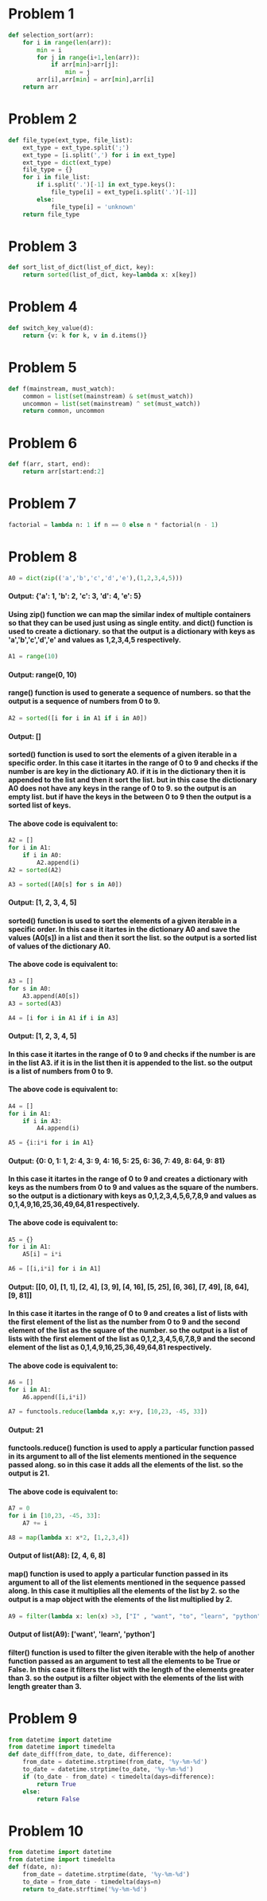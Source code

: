 # Problem 1
```python
def selection_sort(arr):
    for i in range(len(arr)):
        min = i
        for j in range(i+1,len(arr)):
            if arr[min]>arr[j]:
                min = j
        arr[i],arr[min] = arr[min],arr[i]
    return arr
```

# Problem 2
```python
def file_type(ext_type, file_list):
    ext_type = ext_type.split(';')
    ext_type = [i.split(',') for i in ext_type]
    ext_type = dict(ext_type)
    file_type = {}
    for i in file_list:
        if i.split('.')[-1] in ext_type.keys():
            file_type[i] = ext_type[i.split('.')[-1]]
        else:
            file_type[i] = 'unknown'
    return file_type
```

# Problem 3
```python
def sort_list_of_dict(list_of_dict, key):
    return sorted(list_of_dict, key=lambda x: x[key])
```

# Problem 4
```python
def switch_key_value(d):
    return {v: k for k, v in d.items()}
```

# Problem 5
```python
def f(mainstream, must_watch):
    common = list(set(mainstream) & set(must_watch))
    uncommon = list(set(mainstream) ^ set(must_watch))
    return common, uncommon
```

# Problem 6
```python
def f(arr, start, end):
    return arr[start:end:2]
```

# Problem 7
```python
factorial = lambda n: 1 if n == 0 else n * factorial(n - 1)
```

# Problem 8
```python
A0 = dict(zip(('a','b','c','d','e'),(1,2,3,4,5)))
```
#### Output: {'a': 1, 'b': 2, 'c': 3, 'd': 4, 'e': 5}
#### Using zip() function we can map the similar index of multiple containers so that they can be used just using as single entity. and dict() function is used to create a dictionary. so that the output is a dictionary with keys as 'a','b','c','d','e' and values as 1,2,3,4,5 respectively.
```python
A1 = range(10)
```
#### Output: range(0, 10)
#### range() function is used to generate a sequence of numbers. so that the output is a sequence of numbers from 0 to 9. 
```python
A2 = sorted([i for i in A1 if i in A0])
```
#### Output: []
#### sorted() function is used to sort the elements of a given iterable in a specific order. In this case it itartes in the range of 0 to 9 and checks if the number is are key in the dictionary A0. if it is in the dictionary then it is appended to the list and then it sort the list. but in this case the dictionary A0 does not have any keys in the range of 0 to 9. so the output is an empty list. but if have the keys in the between 0 to 9 then the output is a sorted list of keys.

#### The above code is equivalent to:
```python
A2 = []
for i in A1:
    if i in A0:
        A2.append(i)
A2 = sorted(A2)
```

```python
A3 = sorted([A0[s] for s in A0])
```
#### Output: [1, 2, 3, 4, 5]
#### sorted() function is used to sort the elements of a given iterable in a specific order. In this case it itartes in the dictionary A0 and save the values (A0[s]) in a list and then it sort the list. so the output is a sorted list of values of the dictionary A0.

#### The above code is equivalent to:
```python
A3 = []
for s in A0:
    A3.append(A0[s])
A3 = sorted(A3)
```

```python
A4 = [i for i in A1 if i in A3]
```
#### Output: [1, 2, 3, 4, 5]
#### In this case it itartes in the range of 0 to 9 and checks if the number is are in the list A3. if it is in the list then it is appended to the list. so the output is a list of numbers from 0 to 9.

#### The above code is equivalent to:
```python
A4 = []
for i in A1:
    if i in A3:
        A4.append(i)
```

```python
A5 = {i:i*i for i in A1}
```
#### Output: {0: 0, 1: 1, 2: 4, 3: 9, 4: 16, 5: 25, 6: 36, 7: 49, 8: 64, 9: 81}
#### In this case it itartes in the range of 0 to 9 and creates a dictionary with keys as the numbers from 0 to 9 and values as the square of the numbers. so the output is a dictionary with keys as 0,1,2,3,4,5,6,7,8,9 and values as 0,1,4,9,16,25,36,49,64,81 respectively.

#### The above code is equivalent to:
```python
A5 = {}
for i in A1:
    A5[i] = i*i
```

```python
A6 = [[i,i*i] for i in A1]
```
#### Output: [[0, 0], [1, 1], [2, 4], [3, 9], [4, 16], [5, 25], [6, 36], [7, 49], [8, 64], [9, 81]]
#### In this case it itartes in the range of 0 to 9 and creates a list of lists with the first element of the list as the number from 0 to 9 and the second element of the list as the square of the number. so the output is a list of lists with the first element of the list as 0,1,2,3,4,5,6,7,8,9 and the second element of the list as 0,1,4,9,16,25,36,49,64,81 respectively.

#### The above code is equivalent to:
```python
A6 = []
for i in A1:
    A6.append([i,i*i])
```

```python
A7 = functools.reduce(lambda x,y: x+y, [10,23, -45, 33])
```
#### Output: 21
#### functools.reduce() function is used to apply a particular function passed in its argument to all of the list elements mentioned in the sequence passed along. so in this case it adds all the elements of the list. so the output is 21.

#### The above code is equivalent to:
```python
A7 = 0
for i in [10,23, -45, 33]:
    A7 += i
```

```python
A8 = map(lambda x: x*2, [1,2,3,4])
```
#### Output of list(A8): [2, 4, 6, 8]
#### map() function is used to apply a particular function passed in its argument to all of the list elements mentioned in the sequence passed along. In this case it multiplies all the elements of the list by 2. so the output is a map object with the elements of the list multiplied by 2.

```python
A9 = filter(lambda x: len(x) >3, ["I" , "want", "to", "learn", "python"])
```
#### Output of list(A9): ['want', 'learn', 'python']
#### filter() function is used to filter the given iterable with the help of another function passed as an argument to test all the elements to be True or False. In this case it filters the list with the length of the elements greater than 3. so the output is a filter object with the elements of the list with length greater than 3.

# Problem 9
```python
from datetime import datetime
from datetime import timedelta
def date_diff(from_date, to_date, difference):
    from_date = datetime.strptime(from_date, '%y-%m-%d')
    to_date = datetime.strptime(to_date, '%y-%m-%d')
    if (to_date - from_date) < timedelta(days=difference):
        return True
    else:
        return False
```

# Problem 10
```python
from datetime import datetime
from datetime import timedelta
def f(date, n):
    from_date = datetime.strptime(date, '%y-%m-%d')
    to_date = from_date - timedelta(days=n)
    return to_date.strftime('%y-%m-%d')
```